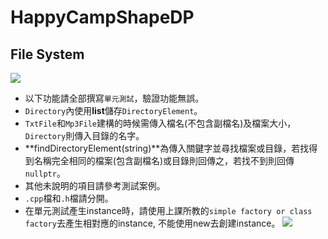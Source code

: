 # HappyCampShapeDP

## File System

![](https://i.imgur.com/StRCrap.jpg)
* 以下功能請全部撰寫`單元測試`，驗證功能無誤。
* `Directory`內使用**list**儲存`DirectoryElement`。
* `TxtFile`和`Mp3File`建構的時候需傳入檔名(不包含副檔名)及檔案大小，`Directory`則傳入目錄的名字。 
* **findDirectoryElement(string)**為傳入關鍵字並尋找檔案或目錄，若找得到名稱完全相同的檔案(包含副檔名)或目錄則回傳之，若找不到則回傳`nullptr`。 
* 其他未說明的項目請參考測試案例。 
* `.cpp`檔和`.h`檔請分開。
* 在單元測試產生instance時，請使用上課所教的`simple factory or class factory`去產生相對應的instance, 不能使用new去創建instance。
![](https://i.imgur.com/4EbDRvN.png)
